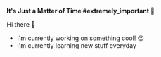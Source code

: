 **It's Just a Matter of Time #extremely_important  🤏**

Hi there 👋
* I'm currently working on something cool! 😉
* I'm currently learning new stuff everyday
